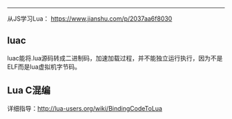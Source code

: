 ---

从JS学习Lua：
https://www.jianshu.com/p/2037aa6f8030



## luac

luac能将.lua源码转成二进制码，加速加载过程，并不能独立运行执行，因为不是ELF而是lua虚拟机字节码。



## Lua C混编

详细指导：http://lua-users.org/wiki/BindingCodeToLua